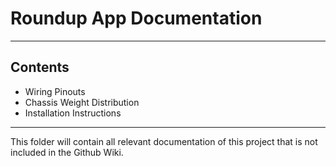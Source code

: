 # Roundup App Documentation
---

## Contents

* Wiring Pinouts
* Chassis Weight Distribution
* Installation Instructions

---
This folder will contain all relevant documentation of this project that is not included in the Github Wiki.